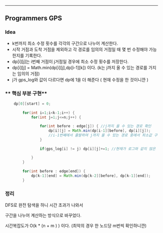 ---
## Programmers GPS
### **Idea**
* k번까지 최소 수정 횟수를 각각의 구간으로 나누어 계산한다.
* 시작 거점과 도착 거점을 제외하고 각 경로를 임의의 거점일 때 몇 번 수정해야 가능한지를 기록한다.
* dp[i][j]는 i번째 거점이 j거점일 경우에 최소 수정 횟수를 저장한다.
* dp[i][j] = Math.min(dp[i][j],dp[i-1][k]) 이다. (k는 j까지 올 수 있는 경로를 가지는 임의의 거점)
* j가 gps_log와 값이 다르다면 dp에 1을 더 해준다 ( 현재 수정을 한 것이니깐 )

### ** 핵심 부분 구현**
```java        
	dp[0][start] = 0;
        
        for(int i=1;i<k-1;i++) {
        	for(int j=1;j<=n;j++) {
        		
        		for(int before : edge[j]) { //j까지 올 수 있는 경로 확인
        			dp[i][j] = Math.min(dp[i-1][before], dp[i][j]);
        			//i-1번째에서 출발하여 j까지 올 수 있는 경로 중에서 최소값 구함
        		}
        		
        		if(gps_log[i] != j) dp[i][j]+=1; //현재가 로그와 같지 않은 경우 바꿔야함
        		
        	}
        }
        
        for(int before : edge[end]) {
        	dp[k-1][end] = Math.min(dp[k-2][before], dp[k-1][end]);
        }
```

### 정리
DFS로 완전 탐색을 하니 시간 초과가 나와서

구간을 나누어 계산하는 방식으로 바꾸었다.

시간복잡도가 O(k * (n + m ) ) 이다. (최악의 경우 한 노드당 m번씩 확인하니깐) 

